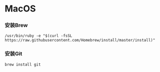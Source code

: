 # MacOS

### 安装Brew
```
/usr/bin/ruby -e "$(curl -fsSL https://raw.githubusercontent.com/Homebrew/install/master/install)"
```

### 安装Git
```
brew install git
```
